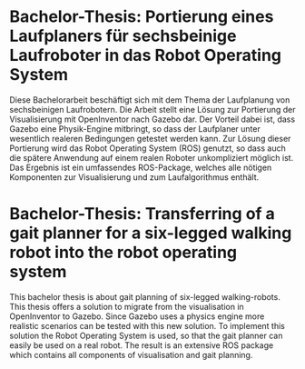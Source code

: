 # Bachelor-Thesis: Portierung eines Laufplaners für sechsbeinige Laufroboter in das Robot Operating System

Diese Bachelorarbeit beschäftigt sich mit dem Thema der Laufplanung von sechsbeinigen Laufrobotern. Die Arbeit stellt eine Lösung zur Portierung der Visualisierung mit OpenInventor nach Gazebo dar. Der Vorteil dabei ist, dass Gazebo eine Physik-Engine mitbringt, so dass der Laufplaner unter wesentlich realeren Bedingungen getestet werden kann. Zur Lösung dieser Portierung wird das Robot Operating System (ROS) genutzt, so dass auch die spätere Anwendung auf einem realen Roboter unkompliziert möglich ist. Das Ergebnis ist ein umfassendes ROS-Package, welches alle nötigen Komponenten zur Visualisierung und zum Laufalgorithmus enthält.

# Bachelor-Thesis: Transferring of a gait planner for a six-legged walking robot into the robot operating system

This bachelor thesis is about gait planning of six-legged walking-robots. This thesis offers a solution to migrate from the visualisation in OpenInventor to Gazebo. Since Gazebo uses a physics engine more realistic scenarios can be tested with this new solution. To implement this solution the Robot Operating System is used, so that the gait planner can easily be used on a real robot. The result is an extensive ROS package which contains all components of visualisation and gait planning.
